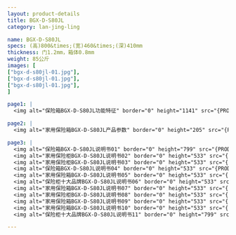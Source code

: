 ```yaml
---
layout: product-details
title: BGX-D-S80JL
category: lan-jing-ling

name: BGX-D-S80JL
specs: (高)800&times;(宽)460&times;(深)410mm
thickness: 门1.2mm，箱体0.8mm
weight: 85公斤
images: [
["bgx-d-s80jl-01.jpg"],
["bgx-d-s80jl-01.jpg"],
["bgx-d-s80jl-01.jpg"],
]

page1: |
  <img alt="保险箱BGX-D-S80JL功能特征" border="0" height="1141" src="{PRODUCT_IMAGES}bgx-gn.jpg" width="538" />

page2: |
  <img alt="家用保险箱BGX-D-S80JL产品参数" border="0" height="205" src="{PRODUCT_IMAGES}bgx-cpcs.jpg" width="538" />

page3: |
  <img alt="保险箱BGX-D-S80JL说明书01" border="0" height="799" src="{PRODUCT_IMAGES}bgx-sm01.jpg" width="528" /><br />
  <img alt="家用保险柜BGX-D-S80JL说明书02" border="0" height="533" src="{PRODUCT_IMAGES}bgx-sm02.jpg" width="363" /><br />
  <img alt="家用保险柜BGX-D-S80JL说明书03" border="0" height="533" src="{PRODUCT_IMAGES}bgx-sm03.jpg" width="363" /><br />
  <img alt="保险箱BGX-D-S80JL说明书04" border="0" height="533" src="{PRODUCT_IMAGES}bgx-sm04.jpg" width="363" /><br />
  <img alt="家用保险箱BGX-D-S80JL说明书05" border="0" height="533" src="{PRODUCT_IMAGES}bgx-sm05.jpg" width="363" /><br />
  <img alt="保险柜十大品牌BGX-D-S80JL说明书06" border="0" height="533" src="{PRODUCT_IMAGES}bgx-sm06.jpg" width="363" /><br />
  <img alt="家用保险箱BGX-D-S80JL说明书07" border="0" height="533" src="{PRODUCT_IMAGES}bgx-sm07.jpg" width="363" /><br />
  <img alt="家用保险柜BGX-D-S80JL说明书08" border="0" height="533" src="{PRODUCT_IMAGES}bgx-sm08.jpg" width="363" /><br />
  <img alt="家用保险箱BGX-D-S80JL说明书09" border="0" height="533" src="{PRODUCT_IMAGES}bgx-sm09.jpg" width="363" /><br />
  <img alt="家用保险箱BGX-D-S80JL说明书10" border="0" height="533" src="{PRODUCT_IMAGES}bgx-sm10.jpg" width="363" /><br />
  <img alt="保险柜十大品牌BGX-D-S80JL说明书11" border="0" height="799" src="{PRODUCT_IMAGES}bgx-sm11.jpg" width="528" />

---
```

